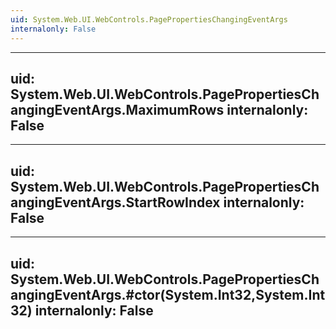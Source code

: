 ```yaml
---
uid: System.Web.UI.WebControls.PagePropertiesChangingEventArgs
internalonly: False
---
```


---
uid: System.Web.UI.WebControls.PagePropertiesChangingEventArgs.MaximumRows
internalonly: False
---

---
uid: System.Web.UI.WebControls.PagePropertiesChangingEventArgs.StartRowIndex
internalonly: False
---

---
uid: System.Web.UI.WebControls.PagePropertiesChangingEventArgs.#ctor(System.Int32,System.Int32)
internalonly: False
---
